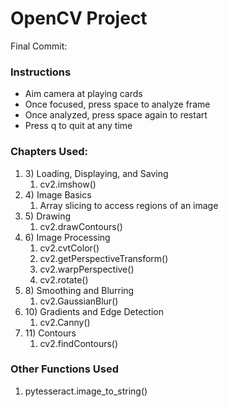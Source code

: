 # OpenCV Project
Final Commit: 

### Instructions
- Aim camera at playing cards
- Once focused, press space to analyze frame
- Once analyzed, press space again to restart 
- Press q to quit at any time

### Chapters Used:
1. 3\) Loading, Displaying, and Saving
   1. cv2.imshow()
2. 4\) Image Basics
   1. Array slicing to access regions of an image
3. 5\) Drawing
   1. cv2.drawContours()
4. 6\) Image Processing
   1. cv2.cvtColor()
   2. cv2.getPerspectiveTransform()
   3. cv2.warpPerspective()
   4. cv2.rotate()
5. 8\) Smoothing and Blurring
   1. cv2.GaussianBlur()
6. 10\) Gradients and Edge Detection
   1. cv2.Canny()
7. 11\) Contours
   1. cv2.findContours()

### Other Functions Used
1. pytesseract.image_to_string()